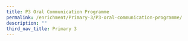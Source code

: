 ```yaml
---
title: P3 Oral Communication Programme
permalink: /enrichment/Primary-3/P3-oral-communication-programme/
description: ""
third_nav_title: Primary 3
---
```

